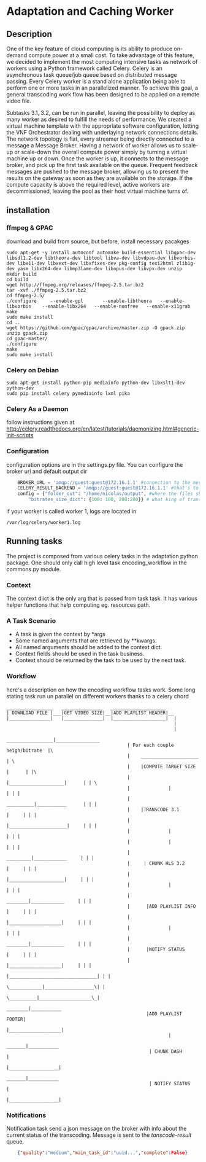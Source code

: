 # Adaptation and Caching Worker #

## Description ##

One of the key feature of cloud computing is its ability to produce on-demand compute power at a small cost. To take advantage of this feature, we decided to implement the most computing intensive tasks as network of workers using a Python framework called Celery. Celery is an asynchronous task queue/job queue based on distributed message passing.
Every Celery worker is a stand alone application being able to perform one or more tasks in an parallelized manner. To achieve this goal, a general transcoding work flow has been designed to be applied on a remote video file. 

Subtasks 3.1, 3.2, can be run in parallel, leaving the possibility to deploy as many worker as desired to fulfill the needs of performance.
We created a virtual machine template with the appropriate software configuration, letting the VNF Orchestrator dealing with underlaying network connections details. The network topology is flat, every streamer being directly connected to a message a Message Broker.
Having a network of worker allows us to scale-up or scale-down the overall compute power simply by turning a virtual machine up or down. Once the worker is up, it connects to the message broker, and pick up the first task available on the queue. Frequent feedback messages are pushed to the message broker, allowing us to present the results on the gateway as soon as they are available on the storage. 
If the compute capacity is above the required level, active workers are decommissioned, leaving the pool as their host virtual machine turns of.

## installation ##

### ffmpeg & GPAC ###

download and build from source, but before, install necessary pacakges

    sudo apt-get -y install autoconf automake build-essential libgpac-dev libsdl1.2-dev libtheora-dev libtool libva-dev libvdpau-dev libvorbis-dev libx11-dev libxext-dev libxfixes-dev pkg-config texi2html zlib1g-dev yasm libx264-dev libmp3lame-dev libopus-dev libvpx-dev unzip
    mkdir build
    cd build
    wget http://ffmpeg.org/releases/ffmpeg-2.5.tar.bz2
    tar -xvf ./ffmpeg-2.5.tar.bz2 
    cd ffmpeg-2.5/
    ./configure     --enable-gpl       --enable-libtheora   --enable-libvorbis    --enable-libx264   --enable-nonfree   --enable-x11grab
    make
    sudo make install
    cd ..
    wget https://github.com/gpac/gpac/archive/master.zip -O gpack.zip
    unzip gpack.zip 
    cd gpac-master/
    ./configure 
    make
    sudo make install



### Celery on Debian ###

    sudo apt-get install python-pip mediainfo python-dev libxslt1-dev python-dev
    sudo pip install celery pymediainfo lxml pika

### Celery As a Daemon ###

follow instructions given at http://celery.readthedocs.org/en/latest/tutorials/daemonizing.html#generic-init-scripts

### Configuration ###

configuration options are in the settings.py file. You can configure the broker url and default output dir

```python
    BROKER_URL = 'amqp://guest:guest@172.16.1.1' #connection to the message broker
    CELERY_RESULT_BACKEND = 'amqp://guest:guest@172.16.1.1' #that's to connect to result backend
    config = {"folder_out": "/home/nicolas/output", #where the files should be writt en
        "bitrates_size_dict": {100: 100, 200:200}} # what king of transcoding should be done
```

if your worker is called worker 1, logs are located in 

    /var/log/celery/worker1.log

## Running tasks ##

The project is composed from various celery tasks in the adaptation python package. One should only call high level task encoding_workflow in the commons.py module.

### Context ###

The context diict is the only arg that is passed from task task. It has various helper functions that help computing eg. resources path.

### A Task Scenario ###

* A task is given the context by *args
* Some named arguments that are retrieved by **kwargs. 
* All named arguments should be added to the context dict. 
* Context fields should be used in the task business. 
* Context should be returned by the task to be used by the next task.


### Workflow ###
here's a description on how the encoding workflow tasks work. Some long stating task run un parallel on different workers thanks to a celery chord

    _________________   _______________   ____________________
    | DOWNLOAD FILE |___|GET VIDEO SIZE|__|ADD PLAYLIST HEADER|__     
    |_______________|   |______________|  |___________________|  |
                                                                 |
                                                                 |
                                                _________________|________________
                                                | For each couple heigh/bitrate  |\
                                                |    _____________________       | \
                                                |    |COMPUTE TARGET SIZE |      | |\
                                                |    |____________________|      | | \
                                                |              |                 | | |
                                                |    __________|___________      | | |
                                                |    |TRANSCODE 3.1        |     | | |
                                                |    |_____________________|     | | |
                                                |              |                 | | |
                                                |              |                 | | |
                                                |     _________|____________     | | |
                                                |     | CHUNK HLS 3.2      |     | | |
                                                |     |____________________|     | | |
                                                |              |                 | | |
                                                |      ________|____________     | | |
                                                |      |ADD PLAYLIST INFO  |     | | |
                                                |      |___________________|     | | |
                                                |              |                 | | |
                                                |      ________|____________     | | |
                                                |      |NOTIFY STATUS      |     | | |
                                                |      |___________________|     | | |
                                                |________________________________| | |
                                                  \____________|__________________\| |
                                                    \__________|___________________\_|
                                                       ________|___________
                                                       |ADD PLAYLIST FOOTER|
                                                       |___________________|
                                                               |
                                                        _______|___________
                                                        | CHUNK DASH       |
                                                        |__________________|
                                                        _______|___________
                                                        | NOTIFY STATUS    |
                                                        |__________________|


### Notifications ###

Notification task send a json message on the broker with info about the current status of the transcoding. Message is sent to the *tanscode-result* queue.

```json
    {"quality":"medium","main_task_id":"uuid...","complete":False}
```
